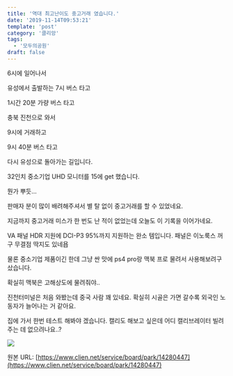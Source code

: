 ```yaml
---
title: '역대 최고난이도 중고거래 였습니다.'
date: '2019-11-14T09:53:21'
template: 'post'
category: '클리앙'
tags: 
  - '모두의공원'
draft: false
---
```


6시에 일어나서

유성에서 출발하는 7시 버스 타고

1시간 20분 가량 버스 타고

충북 진천으로 와서

9시에 거래하고

9시 40분 버스 타고

다시 유성으로 돌아가는 길입니다.

32인치 중소기업 UHD 모니터를 15에 get 했습니다.

뭔가 뿌듯...

판매자 분이 많이 배려해주셔서 별 탈 없이 중고거래를 할 수 있었네요.

지금까지 중고거래 미스가 한 번도 난 적이 없었는데 오늘도 이 기록을 이어가네요.

VA 패널 HDR 지원에 DCI-P3 95%까지 지원하는 완소 템입니다. 패널은 이노룩스 꺼구 무결점 딱지도 있네욥

물론 중소기업 제품이긴 한데 그냥 싼 맛에 ps4 pro랑 맥북 프로 물려서 사용해보려구 샀습니다.

확실히 맥북은 고해상도에 물려줘야..

진천터미널은 처음 와봤는데 중국 사람 꽤 있네요. 확실히 시골은 가면 갈수록 외국인 노동자가 늘어나는 거 같아요.

집에 가서 한번 테스트 해봐야 겠습니다. 캘리도 해보고 싶은데 어디 캘리브레이터 빌려주는 데 없으려나요..?

![](https://i.imgur.com/B0imaWb.jpg)

원본 URL: [https://www.clien.net/service/board/park/14280447](https://www.clien.net/service/board/park/14280447)
